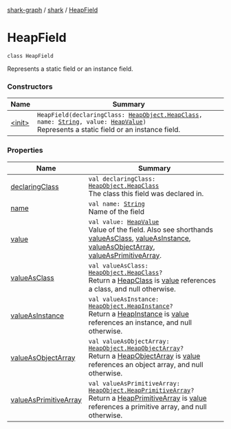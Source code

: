 [shark-graph](../../index.md) / [shark](../index.md) / [HeapField](./index.md)

# HeapField

`class HeapField`

Represents a static field or an instance field.

### Constructors

| Name | Summary |
|---|---|
| [&lt;init&gt;](-init-.md) | `HeapField(declaringClass: `[`HeapObject.HeapClass`](../-heap-object/-heap-class/index.md)`, name: `[`String`](https://kotlinlang.org/api/latest/jvm/stdlib/kotlin/-string/index.html)`, value: `[`HeapValue`](../-heap-value/index.md)`)`<br>Represents a static field or an instance field. |

### Properties

| Name | Summary |
|---|---|
| [declaringClass](declaring-class.md) | `val declaringClass: `[`HeapObject.HeapClass`](../-heap-object/-heap-class/index.md)<br>The class this field was declared in. |
| [name](name.md) | `val name: `[`String`](https://kotlinlang.org/api/latest/jvm/stdlib/kotlin/-string/index.html)<br>Name of the field |
| [value](value.md) | `val value: `[`HeapValue`](../-heap-value/index.md)<br>Value of the field. Also see shorthands [valueAsClass](value-as-class.md), [valueAsInstance](value-as-instance.md), [valueAsObjectArray](value-as-object-array.md), [valueAsPrimitiveArray](value-as-primitive-array.md). |
| [valueAsClass](value-as-class.md) | `val valueAsClass: `[`HeapObject.HeapClass`](../-heap-object/-heap-class/index.md)`?`<br>Return a [HeapClass](../-heap-object/-heap-class/index.md) is [value](value.md) references a class, and null otherwise. |
| [valueAsInstance](value-as-instance.md) | `val valueAsInstance: `[`HeapObject.HeapInstance`](../-heap-object/-heap-instance/index.md)`?`<br>Return a [HeapInstance](../-heap-object/-heap-instance/index.md) is [value](value.md) references an instance, and null otherwise. |
| [valueAsObjectArray](value-as-object-array.md) | `val valueAsObjectArray: `[`HeapObject.HeapObjectArray`](../-heap-object/-heap-object-array/index.md)`?`<br>Return a [HeapObjectArray](../-heap-object/-heap-object-array/index.md) is [value](value.md) references an object array, and null otherwise. |
| [valueAsPrimitiveArray](value-as-primitive-array.md) | `val valueAsPrimitiveArray: `[`HeapObject.HeapPrimitiveArray`](../-heap-object/-heap-primitive-array/index.md)`?`<br>Return a [HeapPrimitiveArray](../-heap-object/-heap-primitive-array/index.md) is [value](value.md) references a primitive array, and null otherwise. |

